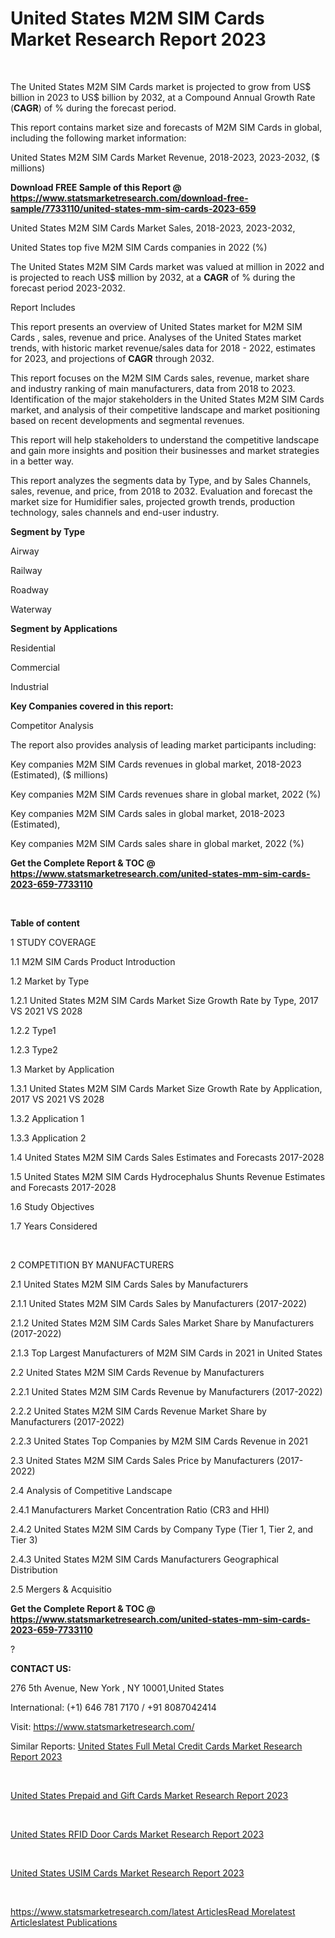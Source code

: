 <h1>United States M2M SIM Cards Market Research Report 2023</h1><br/><p>The United States M2M SIM Cards market is projected to grow from US$ billion in 2023 to US$ billion by 2032, at a Compound Annual Growth Rate (<strong>CAGR</strong>) of % during the forecast period.</p>
 
 
 
 <p>This report contains market size and forecasts of M2M SIM Cards in global, including the following market information:</p>
 
 
 
 <p>United States M2M SIM Cards Market Revenue, 2018-2023, 2023-2032, ($ millions)</p>
 
 
 
 <p><strong>Download FREE Sample of this Report @ <a href="https://www.statsmarketresearch.com/download-free-sample/7733110/united-states-mm-sim-cards-2023-659">https://www.statsmarketresearch.com/download-free-sample/7733110/united-states-mm-sim-cards-2023-659</a></strong></p>
 
 
 
 <p>United States M2M SIM Cards Market Sales, 2018-2023, 2023-2032,</p>
 
 
 
 <p>United States top five M2M SIM Cards companies in 2022 (%)</p>
 
 
 
 <p>The United States M2M SIM Cards market was valued at million in 2022 and is projected to reach US$ million by 2032, at a <strong>CAGR</strong> of % during the forecast period 2023-2032.</p>
 
 
 
 <p>Report Includes</p>
 
 
 
 <p>This report presents an overview of United States market for M2M SIM Cards , sales, revenue and price. Analyses of the United States market trends, with historic market revenue/sales data for 2018 - 2022, estimates for 2023, and projections of <strong>CAGR</strong> through 2032.</p>
 
 
 
 <p>This report focuses on the M2M SIM Cards sales, revenue, market share and industry ranking of main manufacturers, data from 2018 to 2023. Identification of the major stakeholders in the United States M2M SIM Cards market, and analysis of their competitive landscape and market positioning based on recent developments and segmental revenues.</p>
 
 
 
 <p>This report will help stakeholders to understand the competitive landscape and gain more insights and position their businesses and market strategies in a better way.</p>
 
 
 
 <p>This report analyzes the segments data by Type, and by Sales Channels, sales, revenue, and price, from 2018 to 2032. Evaluation and forecast the market size for Humidifier sales, projected growth trends, production technology, sales channels and end-user industry.</p>
 
 
 
 <p><strong>Segment by Type</strong></p>
 
 
 
 <p>Airway</p>
 
 
 
 <p>Railway</p>
 
 
 
 <p>Roadway</p>
 
 
 
 <p>Waterway</p>
 
 
 
 <p><strong>Segment <strong><strong>by Applications</strong></strong></strong></p>
 
 
 
 <p>Residential</p>
 
 
 
 <p>Commercial</p>
 
 
 
 <p>Industrial</p>
 
 
 
 <p><strong>Key Companies covered in this report:</strong></p>
 
 
 
 <p>Competitor Analysis</p>
 
 
 
 <p>The report also provides analysis of leading market participants including:</p>
 
 
 
 <p>Key companies M2M SIM Cards revenues in global market, 2018-2023 (Estimated), ($ millions)</p>
 
 
 
 <p>Key companies M2M SIM Cards revenues share in global market, 2022 (%)</p>
 
 
 
 <p>Key companies M2M SIM Cards sales in global market, 2018-2023 (Estimated),</p>
 
 
 
 <p>Key companies M2M SIM Cards sales share in global market, 2022 (%)</p>
 
 
 
 <div><b>Get the Complete Report & TOC @ <a href="https://www.statsmarketresearch.com/united-states-mm-sim-cards-2023-659-7733110">https://www.statsmarketresearch.com/united-states-mm-sim-cards-2023-659-7733110</a></b></div>
 
 
 
 <p><br />
 
 <b>Table of content</b></p>
 
 
 
 <p>1 STUDY COVERAGE<br />
 
 1.1 M2M SIM Cards Product Introduction<br />
 
 1.2 Market by Type<br />
 
 1.2.1 United States M2M SIM Cards Market Size Growth Rate by Type, 2017 VS 2021 VS 2028<br />
 
 1.2.2 Type1<br />
 
 1.2.3 Type2<br />
 
 1.3 Market by Application<br />
 
 1.3.1 United States M2M SIM Cards Market Size Growth Rate by Application, 2017 VS 2021 VS 2028<br />
 
 1.3.2 Application 1<br />
 
 1.3.3 Application 2<br />
 
 1.4 United States M2M SIM Cards Sales Estimates and Forecasts 2017-2028<br />
 
 1.5 United States M2M SIM Cards Hydrocephalus Shunts Revenue Estimates and Forecasts 2017-2028<br />
 
 1.6 Study Objectives<br />
 
 1.7 Years Considered<br />
 
 <br />
 
 2 COMPETITION BY MANUFACTURERS<br />
 
 2.1 United States M2M SIM Cards Sales by Manufacturers<br />
 
 2.1.1 United States M2M SIM Cards Sales by Manufacturers (2017-2022)<br />
 
 2.1.2 United States M2M SIM Cards Sales Market Share by Manufacturers (2017-2022)<br />
 
 2.1.3 Top Largest Manufacturers of M2M SIM Cards in 2021 in United States<br />
 
 2.2 United States M2M SIM Cards Revenue by Manufacturers<br />
 
 2.2.1 United States M2M SIM Cards Revenue by Manufacturers (2017-2022)<br />
 
 2.2.2 United States M2M SIM Cards Revenue Market Share by Manufacturers (2017-2022)<br />
 
 2.2.3 United States Top Companies by M2M SIM Cards Revenue in 2021<br />
 
 2.3 United States M2M SIM Cards Sales Price by Manufacturers (2017-2022)<br />
 
 2.4 Analysis of Competitive Landscape<br />
 
 2.4.1 Manufacturers Market Concentration Ratio (CR3 and HHI)<br />
 
 2.4.2 United States M2M SIM Cards by Company Type (Tier 1, Tier 2, and Tier 3)<br />
 
 2.4.3 United States M2M SIM Cards Manufacturers Geographical Distribution<br />
 
 2.5 Mergers & Acquisitio</p>
 
 
 
 <div><b>Get the Complete Report & TOC @ <a href="https://www.statsmarketresearch.com/united-states-mm-sim-cards-2023-659-7733110">https://www.statsmarketresearch.com/united-states-mm-sim-cards-2023-659-7733110</a></b></div>
 
 
 
 <p>? </p>
 
 
 
 <p><b>CONTACT US:</b><br />
 
 276 5th Avenue, New York , NY 10001,United States<br />
 
 International: (+1) 646 781 7170 / +91 8087042414<br />
 
 Visit: <a href="https://www.statsmarketresearch.com/">https://www.statsmarketresearch.com/</a><br />
 
 Similar Reports: <a href="https://www.statsmarketresearch.com/united-states-mm-sim-cards-2023-659-7733110">United States Full Metal Credit Cards Market Research Report 2023</a><br />
 
 <br />
 
 <a href="https://www.statsmarketresearch.com/united-states-mm-sim-cards-2023-659-7733110">United States Prepaid and Gift Cards Market Research Report 2023</a><br />
 
 <br />
 
 <a href="https://www.statsmarketresearch.com/united-states-mm-sim-cards-2023-659-7733110">United States RFID Door Cards Market Research Report 2023</a><br />
 
 <br />
 
 <a href="https://www.statsmarketresearch.com/united-states-mm-sim-cards-2023-659-7733110">United States USIM Cards Market Research Report 2023</a><br />
 
 <br />
 
 <a href="https://gyeongbokgung.com">https://www.statsmarketresearch.com/</a><a href="https://hallyeomaritime.com">latest Articles</a><a href="https://jingwansa.com">Read More</a><a href="https://nguoiviet.jp/">latest Articles</a><a href="https://www.intelmarketresearch.com/">latest Publications</a></p>